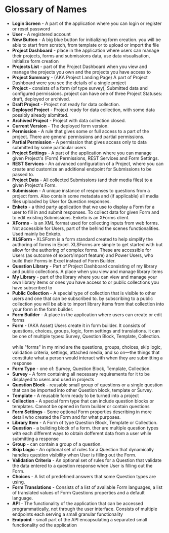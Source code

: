 # Glossary of Names

- **Login Screen** - A part of the application where you can login or register or reset password
- **User** - A registered account
- **New Button** - A big blue button for initializing form creation. you will be able to start from scratch, from template or to upload or import the file
- **Project Dashboard** - place in the application where users can manage their projects, forms and submissions data, use data visualisation, Initialize form creation
- **Projects List** - part of the Project Dashboard when you view and manage the projects you own and the projects you have access to
- **Project Summary** - (AKA Project Landing Page) A part of Project Dashboard were you see the details of a single project
- **Project** - consists of a form (of type survey), Submitted data and configured permissions. project can have one of three Project Statuses: draft, deployed or archived.
- **Draft Project** - Project not ready for data collection.
- **Deployed Project** - Projext ready for data collection, with some data possibly already aibmitted.
- **Archived Project** - Project with data collection closed.
- **Current Version** - The deployed form version.
- **Permission** - A rule that gives some or full access to a part of the project. There are general permissions and partial permissions.
- **Partial Permission** - A permission that gives access only to data submitted by some particular users
- **Project Settings** - A part of the application where you can manage given Project's (Form) Permissions, REST Services and Form Settings.
- **REST Services** - An advanced configuration of a Project, where you can create and customize an additional endpoint for Submissions to be passed to.
- **Project Data** - All collected Submissions (and their media files) to a given Project's Form.
- **Submission** - A unique instance of responses to questions from a project form. Also contain some metadata and (if applicable) all media files uploaded by User for Question responses.
- **Enketo** - a third party application that we use to display a Form for a user to fill in and submit responses. To collect data for given Form and to edit existing Submissions. Enketo is an XForms client.
- **XForms** - is an XML format used for collecting inputs from web forms. Not accessible for Users, part of the behind the scenes functionalities. Used mainly be Enketo.
- **XLSForm** - XLSForm is a form standard created to help simplify the authoring of forms in Excel. XLSForms are simple to get started with but allow for the authoring of complex forms. These are accessible for Users (as outcome of export/import feature) and Power Users, who build their Forms in Excel instead of Form Builder.
- **Question Library** - Part of Project Dashboard consisting of my library and public collections. A place when you view and manage library items
- **My Library** - part of the library where you can view and manage your own library items or ones you have access to or public collections you have subscribed to
- **Public Collection** - A special type of collection that is visible to other users and one that can be subscribed to. by subscribing to a public collection you will be able to import library items from that collection into your form in the form builder.
- **Form Builder** - A place in the application where users can create or edit forms
- **Form** - (AKA Asset) Users create it in form builder. It consists of questions, choices, groups, logic, form settings and translations. it can be one of multiple types: Survey, Question Block, Template, Collection. <br><br> while "forms" in my mind are the questions, groups, choices, skip logic, validation criteria, settings, attached media, and so on—the things that constitute what a person would interact with when they are submitting a response
- **Form Type** - one of: Survey, Question Block, Template, Collection.
- **Survey** - A form containing all necessary requirements for it to be displayed to users and used in projects
- **Question Block** - reusable small group of questions or a single question that can be imported into other Question block, template or Survey.
- **Template** - A reusable form ready to be turned into a project
- **Collection** - A special form type that can include question blocks or templates. Cannot be opened in form builder or contain questions
- **Form Settings** - Some optional Form properties describing in more detail who created the Form and for what purposes.
- **Library Item** - A Form of type Question Block, Template or Collection.
- **Question** - a buliding block of a form. ther are multiple question types with each different ways to obtain dofferent data from a user while submitting a response
- **Group** - can contain a group of a question.
- **Skip Logic** - An optional set of rules for a Question that dynamically handles question visibility when User is filling out the Form.
- **Validation Criteria** - An optional set of rules for a Question that validate the data entered to a question response when User is filling out the Form.
- **Choices** - A list of predefined answers that some Question types are using.
- **Form Translations** - Consists of a list of available Form languages, a list of translated values of Form Questions properties and a default language.
- **API** - The functionality of the application that can be accessed programmatically, not through the user interface. Consists of multiple endpoints each serving a small granular functionality
- **Endpoint** - small part of the API encapsulating a separated small functionality od the application
